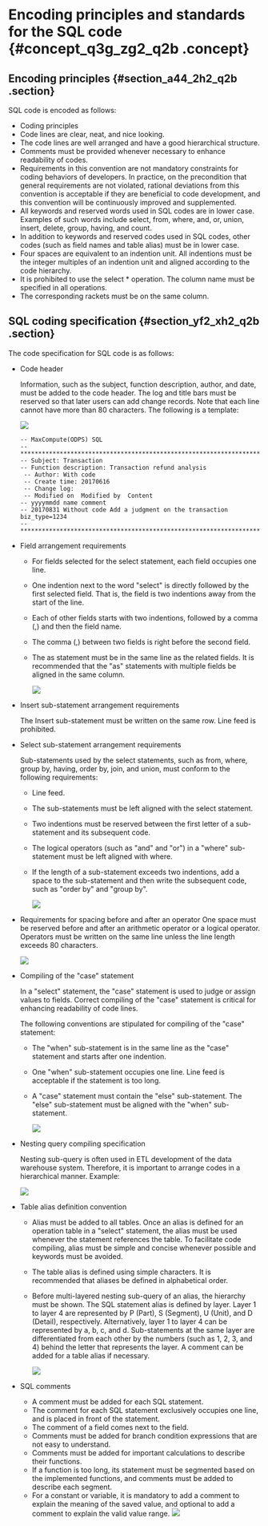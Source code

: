 # Encoding principles and standards for the SQL code {#concept_q3g_zg2_q2b .concept}

## Encoding principles {#section_a44_2h2_q2b .section}

SQL code is encoded as follows:

-   Coding principles
-   Code lines are clear, neat, and nice looking.
-   The code lines are well arranged and have a good hierarchical structure.
-   Comments must be provided whenever necessary to enhance readability of codes.
-   Requirements in this convention are not mandatory constraints for coding behaviors of developers. In practice, on the precondition that general requirements are not violated, rational deviations from this convention is acceptable if they are beneficial to code development, and this convention will be continuously improved and supplemented.
-   All keywords and reserved words used in SQL codes are in lower case. Examples of such words include select, from, where, and, or, union, insert, delete, group, having, and count.
-   In addition to keywords and reserved codes used in SQL codes, other codes \(such as field names and table alias\) must be in lower case.
-   Four spaces are equivalent to an indention unit. All indentions must be the integer multiples of an indention unit and aligned according to the code hierarchy.
-   It is prohibited to use the select \* operation. The column name must be specified in all operations.
-   The corresponding rackets must be on the same column.

## SQL coding specification {#section_yf2_xh2_q2b .section}

The code specification for SQL code is as follows:

-   Code header

    Information, such as the subject, function description, author, and date, must be added to the code header. The log and title bars must be reserved so that later users can add change records. Note that each line cannot have more than 80 characters. The following is a template:

    ![](http://static-aliyun-doc.oss-cn-hangzhou.aliyuncs.com/assets/img/16308/15380383767938_en-US.png)

    ```
    -- MaxCompute(ODPS) SQL
    --**************************************************************************
    -- Subject: Transaction
    -- Function description: Transaction refund analysis 
     -- Author: With code
     -- Create time: 20170616 
     -- Change log:
     -- Modified on  Modified by  Content
    -- yyyymmdd name comment 
    -- 20170831 Without code Add a judgment on the transaction biz_type=1234 
    --**************************************************************************
    ```

-   Field arrangement requirements
    -   For fields selected for the select statement, each field occupies one line.
    -   One indention next to the word "select" is directly followed by the first selected field. That is, the field is two indentions away from the start of the line.
    -   Each of other fields starts with two indentions, followed by a comma \(,\) and then the field name.
    -   The comma \(,\) between two fields is right before the second field.
    -   The as statement must be in the same line as the related fields. It is recommended that the "as" statements with multiple fields be aligned in the same column.

        ![](http://static-aliyun-doc.oss-cn-hangzhou.aliyuncs.com/assets/img/16308/15380383768881_en-US.jpg)

-   Insert sub-statement arrangement requirements

    The Insert sub-statement must be written on the same row. Line feed is prohibited.

-   Select sub-statement arrangement requirements

    Sub-statements used by the select statements, such as from, where, group by, having, order by, join, and union, must conform to the following requirements:

    -   Line feed.
    -   The sub-statements must be left aligned with the select statement.
    -   Two indentions must be reserved between the first letter of a sub-statement and its subsequent code.
    -   The logical operators \(such as "and" and "or"\) in a "where" sub-statement must be left aligned with where.
    -   If the length of a sub-statement exceeds two indentions, add a space to the sub-statement and then write the subsequent code, such as "order by" and "group by".

        ![](http://static-aliyun-doc.oss-cn-hangzhou.aliyuncs.com/assets/img/16308/15380383768882_en-US.jpg)

-   Requirements for spacing before and after an operator One space must be reserved before and after an arithmetic operator or a logical operator. Operators must be written on the same line unless the line length exceeds 80 characters.

    ![](http://static-aliyun-doc.oss-cn-hangzhou.aliyuncs.com/assets/img/16308/15380383768883_en-US.jpg)

-   Compiling of the "case" statement

    In a "select" statement, the "case" statement is used to judge or assign values to fields. Correct compiling of the "case" statement is critical for enhancing readability of code lines.

    The following conventions are stipulated for compiling of the "case" statement:

    -   The "when" sub-statement is in the same line as the "case" statement and starts after one indention.
    -   One "when" sub-statement occupies one line. Line feed is acceptable if the statement is too long.
    -   A "case" statement must contain the "else" sub-statement. The "else" sub-statement must be aligned with the "when" sub-statement.

        ![](http://static-aliyun-doc.oss-cn-hangzhou.aliyuncs.com/assets/img/16308/15380383768884_en-US.jpg)

-   Nesting query compiling specification

    Nesting sub-query is often used in ETL development of the data warehouse system. Therefore, it is important to arrange codes in a hierarchical manner. Example:

    ![](http://static-aliyun-doc.oss-cn-hangzhou.aliyuncs.com/assets/img/16308/15380383778885_en-US.jpg)

-   Table alias definition convention
    -   Alias must be added to all tables. Once an alias is defined for an operation table in a "select" statement, the alias must be used whenever the statement references the table. To facilitate code compiling, alias must be simple and concise whenever possible and keywords must be avoided.
    -   The table alias is defined using simple characters. It is recommended that aliases be defined in alphabetical order.
    -   Before multi-layered nesting sub-query of an alias, the hierarchy must be shown. The SQL statement alias is defined by layer. Layer 1 to layer 4 are represented by P \(Part\), S \(Segment\), U \(Unit\), and D \(Detail\), respectively. Alternatively, layer 1 to layer 4 can be represented by a, b, c, and d. Sub-statements at the same layer are differentiated from each other by the numbers \(such as 1, 2, 3, and 4\) behind the letter that represents the layer. A comment can be added for a table alias if necessary.

        ![](http://static-aliyun-doc.oss-cn-hangzhou.aliyuncs.com/assets/img/16308/15380383778886_en-US.jpg)

-   SQL comments

    -   A comment must be added for each SQL statement.
    -   The comment for each SQL statement exclusively occupies one line, and is placed in front of the statement.
    -   The comment of a field comes next to the field.
    -   Comments must be added for branch condition expressions that are not easy to understand.
    -   Comments must be added for important calculations to describe their functions.
    -   If a function is too long, its statement must be segmented based on the implemented functions, and comments must be added to describe each segment.
    -   For a constant or variable, it is mandatory to add a comment to explain the meaning of the saved value, and optional to add a comment to explain the valid value range.
    ![](http://static-aliyun-doc.oss-cn-hangzhou.aliyuncs.com/assets/img/16308/15380383777939_en-US.png)


